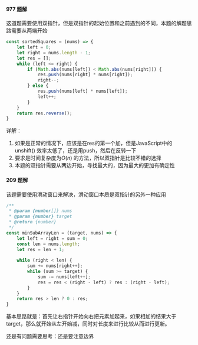 #### 977 题解

这道题需要使用双指针，但是双指针的起始位置和之前遇到的不同，本题的解题思路需要从两端开始

```javascript
const sortedSquares = (nums) => {
    let left = 0;
    let right = nums.length - 1;
    let res = [];
    while (left <= right) {
        if (Math.abs(nums[left]) < Math.abs(nums[right])) {
            res.push(nums[right] * nums[right]);
            right--;
        } else {
            res.push(nums[left] * nums[left]);
            left++;
        }
    }
    return res.reverse();
}
```

详解：

1. 如果是正常的情况下，应该是在res的第一个加，但是JavaScript中的unshift() 效率太低了，还是用push，然后在反转一下
2. 要求是时间复杂度为$O(n)$ 的方法，所以双指针是比较不错的选择
3. 本题的双指针需要从两边开始，寻找最大的，因为最大的更加有确定性

#### 209 题解

该题需要使用滑动窗口来解决，滑动窗口本质是双指针的另外一种应用

```javascript
/**
 * @param {number[]} nums
 * @param {number} target
 * @return {number}
 */
const minSubArrayLen = (target, nums) => {
	let left = right = sum = 0;
    const len = nums.length;
    let res = len + 1;
    
    while (right < len) {
        sum += nums[right++];
        while (sum >= target) {
            sum -= nums[left++];
            res = res < (right - left) ? res : (right - left);
        }
    }
    return res > len ? 0 : res;
}
```

基本思路就是：首先让右指针开始向右把元素加起来，如果相加的结果大于target，那么就开始从左开始减，同时对长度来进行比较从而进行更新。

还是有问题需要思考：还是要注意边界
